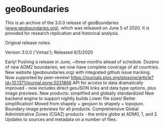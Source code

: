 # geoBoundaries

This is an archive of the 3.0.0 release of geoBoundaries (www.geoboundaries.org), which was released on June 5 of 2020.  It is provided for research replication and historical analysis.

Original release notes:

Version 3.0.0 ('Vintas'); Released 6/5/2020

Early! Pushing a release in June, ~three months ahead of schedule.
Dozens of new ADM2 boundaries; we now have complete coverage of all countries.
New website (geoboundaries.org) with integrated github issue tracking.
Now supported by peer-review! https://journals.plos.org/plosone/article?id=10.1371/journal.pone.0231866
API for access to data dramatically improved - now includes direct geoJSON links and data type options, plus image previews.
New products: simplified and globally standardized
New backend engine to support nightly builds
Lower file sizes!
Better simplification! Moved from shapely + geojson to shapely + topojson.
Boundary image previews for all products.
Comprehensive Global Administrative Zones (CGAZ) products - the entire globe at ADM0, 1, and 2.
Updates to sources and metadata on a number of files.
